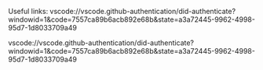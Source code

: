 Useful links:
 vscode://vscode.github-authentication/did-authenticate?windowid=1&code=7557ca89b6acb892e68b&state=a3a72445-9962-4998-95d7-1d8033709a49 

  vscode://vscode.github-authentication/did-authenticate?windowid=1&code=7557ca89b6acb892e68b&state=a3a72445-9962-4998-95d7-1d8033709a49 


